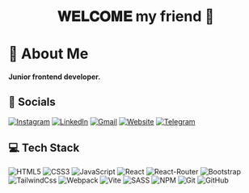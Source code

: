 <div align="center">

# 𝐖𝐄𝐋𝐂𝐎𝐌𝐄 my friend 🤗

</div>

# 📜 About Me

#### Junior frontend developer.

## 🔗 Socials

[![Instagram][instagram-badge]](https://instagram.com/me.ilad_) [![LinkedIn][linkedin-badge]](https://linkedin.com/in/iesmaeili) [![Gmail][gmail-badge]](mailto:mresmaeili.me@gmail.com) [![Website][website-badge]](https://iesmaeili.ir) [![Telegram][telegram-badge]](https://t.me/Mohammad_EsmaeiliVa)

## 💻 Tech Stack

![HTML5][html-badge] ![CSS3][css-badge] ![JavaScript][js-badge] ![React][react-badge] ![React-Router][react-router-badge] ![Bootstrap][bootstrap-badge] ![TailwindCss][tailwind-badge] ![Webpack][webpack-badge] ![Vite][vite-badge] ![SASS][sass-badge] ![NPM][npm-badge] ![Git][git-badge] ![GitHub][github-badge]
<!-- All links -->

[instagram-badge]: https://img.shields.io/badge/Instagram-%23E4405F.svg?logo=Instagram&logoColor=white
[linkedin-badge]: https://img.shields.io/badge/LinkedIn-%230077B5.svg?logo=linkedin&logoColor=white
[gmail-badge]: https://img.shields.io/badge/Gmail-red.svg?logo=Gmail&logoColor=white
[website-badge]: https://img.shields.io/badge/Website-000000.svg?logo=about.me&?&logoColor=white
[telegram-badge]: https://img.shields.io/badge/Telegram-%230077B5.svg?logo=telegram&logoColor=white
[js-badge]: https://img.shields.io/badge/javascript-%23323330.svg?style=for-the-badge&logo=javascript&logoColor=%23F7DF1E
[ts-badge]: https://img.shields.io/badge/typescript-%23007ACC.svg?style=for-the-badge&logo=typescript&logoColor=white
[css-badge]: https://img.shields.io/badge/css3-%231572B6.svg?style=for-the-badge&logo=css3&logoColor=white
[html-badge]: https://img.shields.io/badge/html5-%23E34F26.svg?style=for-the-badge&logo=html5&logoColor=white
[bootstrap-badge]: https://img.shields.io/badge/bootstrap-%238511FA.svg?style=for-the-badge&logo=bootstrap&logoColor=white
[tailwind-badge]: https://img.shields.io/badge/tailwindcss-%2338B2AC.svg?style=for-the-badge&logo=tailwind-css&logoColor=white
[webpack-badge]: https://img.shields.io/badge/webpack-%238DD6F9.svg?style=for-the-badge&logo=webpack&logoColor=black
[vite-badge]: https://img.shields.io/badge/vite-%23646CFF.svg?style=for-the-badge&logo=vite&logoColor=white
[sass-badge]: https://img.shields.io/badge/SASS-hotpink.svg?style=for-the-badge&logo=SASS&logoColor=white
[npm-badge]: https://img.shields.io/badge/NPM-%23CB3837.svg?style=for-the-badge&logo=npm&logoColor=white
[git-badge]: https://img.shields.io/badge/git-%23F05033.svg?style=for-the-badge&logo=git&logoColor=white
[gitlab-badge]: https://img.shields.io/badge/gitlab-%23181717.svg?style=for-the-badge&logo=gitlab&logoColor=white
[github-badge]: https://img.shields.io/badge/github-%23121011.svg?style=for-the-badge&logo=github&logoColor=white
[react-badge]: https://img.shields.io/badge/react-%2320232a.svg?style=for-the-badge&logo=react&logoColor=%2361DAFB
[react-router-badge]: https://img.shields.io/badge/React_Router-CA4245?style=for-the-badge&logo=react-router&logoColor=white
[redux-badge]: https://img.shields.io/badge/redux-%23593d88.svg?style=for-the-badge&logo=redux&logoColor=white
[github-stats]: https://github-readme-stats.vercel.app/api?username=me-lad&theme=blue-green
[language-stats]: https://github-readme-stats.vercel.app/api/top-langs/?username=me-lad&theme=dark&hide_border=false&include_all_commits=false&count_private=false&layout=compact
[github-trophies]: https://github-profile-trophy.vercel.app/?username=me-lad&theme=gruvbox&no-frame=false&no-bg=false&margin-w=4
